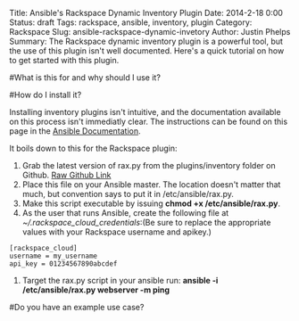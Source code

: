 Title: Ansible's Rackspace Dynamic Inventory Plugin
Date: 2014-2-18 0:00
Status: draft
Tags: rackspace, ansible, inventory, plugin
Category: Rackspace
Slug: ansible-rackspace-dynamic-invetory
Author: Justin Phelps
Summary: The Rackspace dynamic inventory plugin is a powerful tool, but the use of this plugin isn't well documented. Here's a quick tutorial on how to get started with this plugin.

#What is this for and why should I use it?

#How do I install it?

Installing inventory plugins isn't intuitive, and the documentation available on this process isn't immediatly clear. The instructions can be found on this page in the [Ansible Documentation](http://docs.ansible.com/intro_dynamic_inventory.html).

It boils down to this for the Rackspace plugin:

1. Grab the latest version of rax.py from the plugins/inventory folder on Github. [Raw Github Link](https://raw.github.com/ansible/ansible/devel/plugins/inventory/rax.py)
1. Place this file on your Ansible master. The location doesn't matter that much, but convention says to put it in /etc/ansible/rax.py.
1. Make this script executable by issuing **chmod +x /etc/ansible/rax.py**.
1. As the user that runs Ansible, create the following file at *~/.rackspace_cloud_credentials*:(Be sure to replace the appropriate values with your Rackspace username and apikey.)
```
[rackspace_cloud]
username = my_username
api_key = 01234567890abcdef
```
1. Target the rax.py script in your ansible run: **ansible -i /etc/ansible/rax.py webserver -m ping**

#Do you have an example use case?
